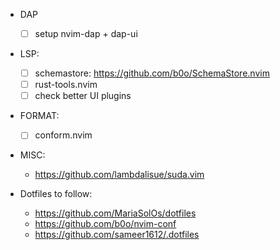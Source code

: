 
* DAP
    * [ ] setup nvim-dap + dap-ui
* LSP:
    * [ ] schemastore: https://github.com/b0o/SchemaStore.nvim
    * [ ] rust-tools.nvim
    * [ ] check better UI plugins
* FORMAT:
  * [ ] conform.nvim
* MISC:
    * https://github.com/lambdalisue/suda.vim

* Dotfiles to follow:
    * https://github.com/MariaSolOs/dotfiles
    * https://github.com/b0o/nvim-conf
    * https://github.com/sameer1612/.dotfiles
